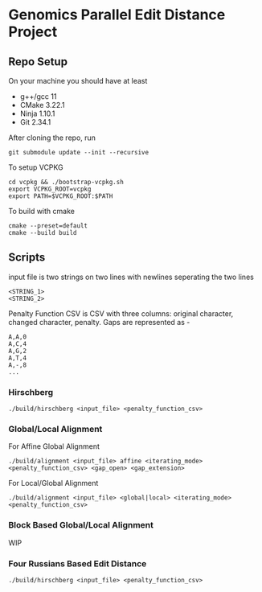 # Genomics Parallel Edit Distance Project

## Repo Setup

On your machine you should have at least
- g++/gcc 11
- CMake 3.22.1
- Ninja 1.10.1
- Git 2.34.1

After cloning the repo, run 
```
git submodule update --init --recursive
```

To setup VCPKG
```
cd vcpkg && ./bootstrap-vcpkg.sh
export VCPKG_ROOT=vcpkg
export PATH=$VCPKG_ROOT:$PATH
```

To build with cmake
```
cmake --preset=default
cmake --build build
```

## Scripts

input file is two strings on two lines with newlines seperating the two lines
```
<STRING_1>
<STRING_2>
```

Penalty Function CSV is CSV with three columns: original character, changed character, penalty. Gaps are represented as -
```
A,A,0
A,C,4
A,G,2
A,T,4
A,-,8
...
```

### Hirschberg

```
./build/hirschberg <input_file> <penalty_function_csv>
```

### Global/Local Alignment
For Affine Global Alignment
```
./build/alignment <input_file> affine <iterating_mode> <penalty_function_csv> <gap_open> <gap_extension>
```
For Local/Global Alignment
```
./build/alignment <input_file> <global|local> <iterating_mode> <penalty_function_csv>
```

### Block Based Global/Local Alignment
WIP

### Four Russians Based Edit Distance
```
./build/hirschberg <input_file> <penalty_function_csv>
```
